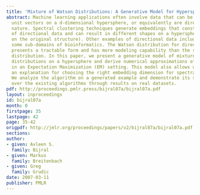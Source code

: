 ```yaml
---
title: 'Mixture of Watson Distributions: A Generative Model for Hyperspherical Embeddings'
abstract: Machine learning applications often involve data that can be analyzed as
  unit vectors on a d-dimensional hypersphere, or equivalently are directional in
  nature. Spectral clustering techniques generate embeddings that constitute an example
  of directional data and can result in different shapes on a hypersphere (depending
  on the original structure). Other examples of directional data include text and
  some sub-domains of bioinformatics. The Watson distribution for directional data
  presents a tractable form and has more modeling capability than the simple von Mises-Fisher
  distribution. In this paper, we present a generative model of mixtures of Watson
  distributions on a hypersphere and derive numerical approximations of the parameters
  in an Expectation Maximization (EM) setting. This model also allows us to present
  an explanation for choosing the right embedding dimension for spectral clustering.
  We analyze the algorithm on a generated example and demonstrate its superiority
  over the existing algorithms through results on real datasets.
pdf: http://proceedings.pmlr.press/bijral07a/bijral07a.pdf
layout: inproceedings
id: bijral07a
month: 0
firstpage: 35
lastpage: 42
page: 35-42
origpdf: http://jmlr.org/proceedings/papers/v2/bijral07a/bijral07a.pdf
sections: 
author:
- given: Avleen S.
  family: Bijral
- given: Markus
  family: Breitenbach
- given: Greg
  family: Grudic
date: 2007-03-11
publisher: PMLR
---
```

